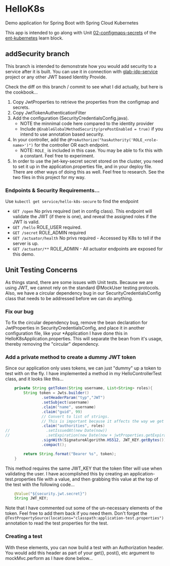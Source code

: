 # HelloK8s

Demo application for Spring Boot with Spring Cloud Kubernetes

This app is intended to go along with Unit [02-configmaps-secrets](https://github.com/gSchool/ent-kubernetes/tree/master/02-configmaps-secrets) of the [ent-kubernetes](https://github.com/gSchool/ent-kubernetes) learn block.

## addSecurity branch
This branch is intended to demonstrate how you would add security to a service after it is built.  You can use it in connection with [glab-idp-service](https://gitlab.com/galv-vmw-apr-2021/capstone/glab-idp-service) project or any other JWT based Identity Provide.

Check the diff on this branch / commit to see what I did actually, but here is the cookbook...

1. Copy JwtProperties to retrieve the properties from the configmap and secrets.
1. Copy JwtTokenAuthenticationFilter 
1. Add the configuration (SecurityCredentialsConfig.java).  
    - NOTE the minnimal code here compared to the identity provider
    - Include `@EnableGlobalMethodSecurity(prePostEnabled = true)` if you intend to use annotation based security.
1. In your controller, add the `@PreAuthorize("hasAuthority('ROLE_<role-name>')")` for the controller OR each endpoint.
    - NOTE: `ROLE_` is included in this case.  You may be able to fix this with a constant.  Feel free to experiment.
1. In order to use the jwt-key-secret secret stored on the cluster, you need to set it up in the application.properties file, and in your deploy file.  There are other ways of doing this as well.  Feel free to research. See the two files in this project for my way.

### Endpoints & Security Requirements...

Use `kubectl get service/hello-k8s-secure` to find the endpoint
- `GET /open` No privs required (set in config class).  This endpoint will validate the JWT (if there is one), and reveal the assigned roles if the JWT is valid.
- `GET /hello` ROLE_USER required.
- `GET /secret` ROLE_ADMIN required
- `GET /actuator/health` No privs required - Accessed by K8s to tell if the server is up.
- `GET /actuator/**` ROLE_ADMIN - All actuator endpoints are exposed for this demo.


## Unit Testing Concerns

As things stand, there are some issues with Unit tests.  Because we are using JWT, we cannot rely on the standard @MockUser testing 
protocols.  Also, we have a circular dependency bug in our SecurityCredentialsConfig class that needs to be addressed 
before we can do anything. 

### Fix our bug
To fix the circular dependency bug, remove the bean declaration for JwtProperties in SecurityCredentialsConfig, and place it in another configuration 
file, like your *Application I have done this in HelloK8sApplication.properties.  This will separate the bean from it's usage, thereby removing the 
"circular" dependency.

### Add a private method to create a dummy JWT token
Since our application only uses tokens, we can just "dummy" up a token to test with on the fly.  I have implemented a method in my
HelloControllerTest class, and it looks like this...

```java 
    private String getToken(String username, List<String> roles){
        String token = Jwts.builder()
                .setHeaderParam("typ","JWT")
                .setSubject(username)
                .claim("name", username)
                .claim("guid", 99)
                // Convert to list of strings.
                // This is important because it affects the way we get them back in the Gateway.
                .claim("authorities", roles)
//                .setIssuedAt(new Date(now))
//                .setExpiration(new Date(now + jwtProperties.getExpiration() * 1000L))  // in milliseconds
                .signWith(SignatureAlgorithm.HS512, JWT_KEY.getBytes())
                .compact();

        return String.format("Bearer %s", token);
    }
```

This method requires the same JWT_KEY that the token filter will use when validating the user.  I have
accomplished this by creating an application-test.properties file with a value, and then grabbing this 
value at the top of the test with the following code...
```java
    @Value("${security.jwt.secret}")
    String JWT_KEY;
```
Note that I have commented out some of the un-necessary elements of the token.  Feel free to add them 
back if you need them.  Don't forget the `@TestPropertySource(locations="classpath:application-test.properties")`
annotation to read the test properties for the test.

### Creating a test
With these elements, you can now build a test with an Authorization header.  You would add this header
as part of your get(), post(), etc argument to mockMvc.perform as I have done below...